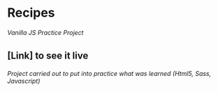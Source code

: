 # Recipes
###### Vanilla JS Practice Project
## [Link] to see it live
###### Project carried out to put into practice what was learned (Html5, Sass, Javascript)